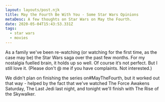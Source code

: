 ```yaml
---
layout: layouts/post.njk
title: May the Fourth Be With You - Some Star Wars Opinions
metaDesc: A few thoughts on Star Wars on May the Fourth.
date: 2020-05-04T15:43:53.331Z
tags:
  - star wars
  - movies
---
```

As a family we've been re-watching (or watching for the first time, as the case may be) the Star Wars saga over the past few months. For my nostalgia fuelled brain, it holds up so well. Of course it’s not perfect. But I still love it. (Please don't @ me if you have complaints. Not interested.)

We didn't plan on finishing the series on#MayTheFourth, but it worked out that way - helped by the fact that we've watched The Force Awakens Saturday, The Last Jedi last night, and tonight we'll finish with The Rise of the Skywalker.
